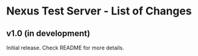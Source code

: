 # Nexus Test Server - List of Changes

## v1.0 (in development)
Initial release. Check README for more details.